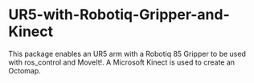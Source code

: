 # UR5-with-Robotiq-Gripper-and-Kinect
This package enables an UR5 arm with a Robotiq 85 Gripper to be used with ros_control and MoveIt!. A Microsoft Kinect is used to create an Octomap.
